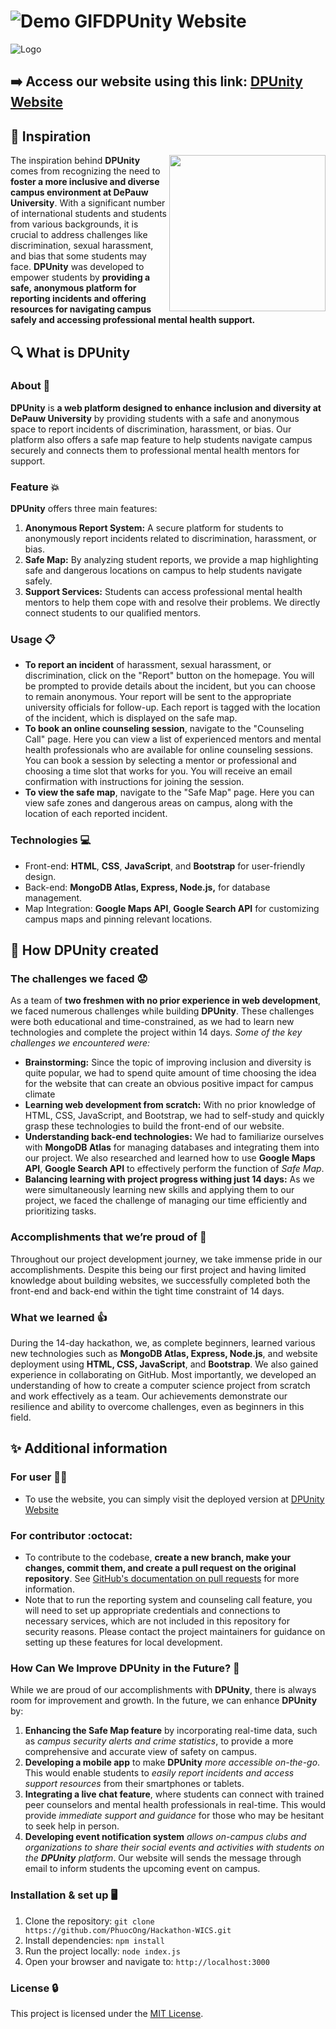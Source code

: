# ![Demo GIF](https://github.com/PhuocOng/Hackathon-WICS/blob/main/public/image/gif-for-readme.gif "Project Demo")DPUnity Website
![Logo](https://github.com/PhuocOng/Hackathon-WICS/blob/main/public/image/background_for_readme.png)

## :arrow_right: Access our website using this link: [DPUnity Website](https://desolate-crag-73822.herokuapp.com/)

## :star2: Inspiration 
<img  src="https://github.com/PhuocOng/Hackathon-WICS/blob/main/public/image/coding%20gif.gif" height="250px" align="right" />
The inspiration behind <b>DPUnity</b> comes from recognizing the need to <b>foster a more inclusive and diverse campus environment at DePauw University</b>. With a significant number of international students and students from various backgrounds, it is crucial to address challenges like discrimination, sexual harassment, and bias that some students may face. <b>DPUnity</b> was developed to empower students by <b>providing a safe, anonymous platform for reporting incidents and offering resources for navigating campus safely and accessing professional mental health support.</b> 

## :mag: What is **DPUnity**
### About :round_pushpin:
**DPUnity** is **a web platform designed to enhance inclusion and diversity at DePauw University** by providing students with a safe and anonymous space to report incidents of discrimination, harassment, or bias. Our platform also offers a safe map feature to help students navigate campus securely and connects them to professional mental health mentors for support. 

### Feature :boom:
**DPUnity** offers three main features:
1. **Anonymous Report System:** A secure platform for students to anonymously report incidents related to discrimination, harassment, or bias.
2. **Safe Map:** By analyzing student reports, we provide a map highlighting safe and dangerous locations on campus to help students navigate safely.
3. **Support Services:** Students can access professional mental health mentors to help them cope with and resolve their problems. We directly connect students to our qualified mentors.

### Usage :clipboard:
- **To report an incident** of harassment, sexual harassment, or discrimination, click on the "Report" button on the homepage. You will be prompted to provide details about the incident, but you can choose to remain anonymous. Your report will be sent to the appropriate university officials for follow-up. Each report is tagged with the location of the incident, which is displayed on the safe map.
- **To book an online counseling session**, navigate to the "Counseling Call" page. Here you can view a list of experienced mentors and mental health professionals who are available for online counseling sessions. You can book a session by selecting a mentor or professional and choosing a time slot that works for you. You will receive an email confirmation with instructions for joining the session.
- **To view the safe map**, navigate to the "Safe Map" page. Here you can view safe zones and dangerous areas on campus, along with the location of each reported incident.

### Technologies :computer:
- Front-end: **HTML**, **CSS**, **JavaScript**, and **Bootstrap** for user-friendly design.
- Back-end: **MongoDB Atlas, Express, Node.js,** for database management.
- Map Integration: **Google Maps API**, **Google Search API** for customizing campus maps and pinning relevant locations.

## :pencil: How **DPUnity** created
###  The challenges we faced :worried:
As a team of **two freshmen with no prior experience in web development**, we faced numerous challenges while building **DPUnity**. These challenges were both educational and time-constrained, as we had to learn new technologies and complete the project within 14 days.
_Some of the key challenges we encountered were:_
- **Brainstorming:** Since the topic of improving inclusion and diversity is quite popular, we had to spend quite amount of time choosing the idea for the website that can create an obvious positive impact for campus climate
- **Learning web development from scratch:** With no prior knowledge of HTML, CSS, JavaScript, and Bootstrap, we had to self-study and quickly grasp these technologies to build the front-end of our website.
- **Understanding back-end technologies:** We had to familiarize ourselves with **MongoDB Atlas** for managing databases and integrating them into our project. We also researched and learned how to use **Google Maps API**, **Google Search API** to effectively perform the function of _Safe Map_.
- **Balancing learning with project progress withing just 14 days:** As we were simultaneously learning new skills and applying them to our project, we faced the challenge of managing our time efficiently and prioritizing tasks.

### Accomplishments that we’re proud of :clap:
Throughout our project development journey, we take immense pride in our accomplishments. Despite this being our first project and having limited knowledge about building websites, we successfully completed both the front-end and back-end within the tight time constraint of 14 days.

###  What we learned :+1:
During the 14-day hackathon, we, as complete beginners, learned various new technologies such as **MongoDB Atlas, Express, Node.js**, and website deployment using **HTML, CSS, JavaScript**, and **Bootstrap**. We also gained experience in collaborating on GitHub. Most importantly, we developed an understanding of how to create a computer science project from scratch and work effectively as a team. Our achievements demonstrate our resilience and ability to overcome challenges, even as beginners in this field.

## :sparkles: Additional information
### For user :ok_woman:
- To use the website, you can simply visit the deployed version at [DPUnity Website](https://desolate-crag-73822.herokuapp.com/)

### For contributor :octocat:
- To contribute to the codebase, **create a new branch, make your changes, commit them, and create a pull request on the original repository**. See [GitHub's documentation on pull requests](https://docs.github.com/en/pull-requests/collaborating-with-pull-requests/proposing-changes-to-your-work-with-pull-requests/about-pull-requests) for more information.
- Note that to run the reporting system and counseling call feature, you will need to set up appropriate credentials and connections to necessary services, which are not included in this repository for security reasons. Please contact the project maintainers for guidance on setting up these features for local development.

### How Can We Improve **DPUnity** in the Future? :seedling:
While we are proud of our accomplishments with **DPUnity**, there is always room for improvement and growth. In the future, we can enhance **DPUnity** by:
1. **Enhancing the Safe Map feature** by incorporating real-time data, such as _campus security alerts and crime statistics_, to provide a more comprehensive and accurate view of safety on campus.
2. **Developing a mobile app** to make **DPUnity** _more accessible on-the-go_. This would enable students to _easily report incidents and access support resources_ from their smartphones or tablets.
3. **Integrating a live chat feature**, where students can connect with trained peer counselors and mental health professionals in real-time. This would provide _immediate support and guidance_ for those who may be hesitant to seek help in person.
4. **Developing event notification system** _allows on-campus clubs and organizations to share their social events and activities with students on the **DPUnity** platform_. Our website will sends the message through email to inform students the upcoming event on campus.

### Installation & set up :desktop_computer:
1. Clone the repository: `git clone https://github.com/PhuocOng/Hackathon-WICS.git`
2. Install dependencies: `npm install`
3. Run the project locally: `node index.js`
4. Open your browser and navigate to: `http://localhost:3000`

### License :lock:
This project is licensed under the [MIT License](https://opensource.org/licenses/).


